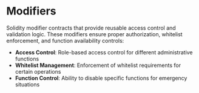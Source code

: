 # Modifiers

Solidity modifier contracts that provide reusable access control and validation logic. These modifiers ensure proper authorization, whitelist enforcement, and function availability controls:

- **Access Control**: Role-based access control for different administrative functions
- **Whitelist Management**: Enforcement of whitelist requirements for certain operations
- **Function Control**: Ability to disable specific functions for emergency situations